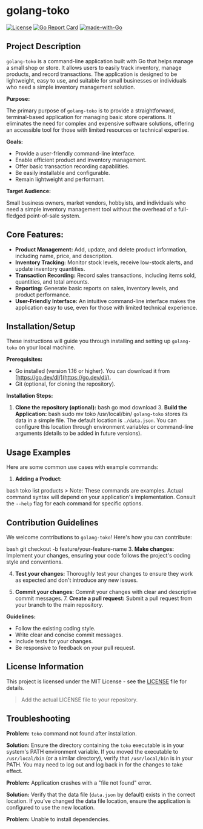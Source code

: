 
# golang-toko

[![License](https://img.shields.io/badge/License-MIT-blue.svg)](https://opensource.org/licenses/MIT)
[![Go Report Card](https://goreportcard.com/badge/github.com/your-username/golang-toko)](https://goreportcard.com/report/github.com/your-username/golang-toko)
[![made-with-Go](https://img.shields.io/badge/Made%20with-Go-1f425f.svg)](https://go.dev/)

## Project Description

`golang-toko` is a command-line application built with Go that helps manage a small shop or store. It allows users to easily track inventory, manage products, and record transactions. The application is designed to be lightweight, easy to use, and suitable for small businesses or individuals who need a simple inventory management solution.

**Purpose:**

The primary purpose of `golang-toko` is to provide a straightforward, terminal-based application for managing basic store operations. It eliminates the need for complex and expensive software solutions, offering an accessible tool for those with limited resources or technical expertise.

**Goals:**

*   Provide a user-friendly command-line interface.
*   Enable efficient product and inventory management.
*   Offer basic transaction recording capabilities.
*   Be easily installable and configurable.
*   Remain lightweight and performant.

**Target Audience:**

Small business owners, market vendors, hobbyists, and individuals who need a simple inventory management tool without the overhead of a full-fledged point-of-sale system.

## Core Features:

*   **Product Management:** Add, update, and delete product information, including name, price, and description.
*   **Inventory Tracking:** Monitor stock levels, receive low-stock alerts, and update inventory quantities.
*   **Transaction Recording:** Record sales transactions, including items sold, quantities, and total amounts.
*   **Reporting:** Generate basic reports on sales, inventory levels, and product performance.
*   **User-Friendly Interface:** An intuitive command-line interface makes the application easy to use, even for those with limited technical experience.

## Installation/Setup

These instructions will guide you through installing and setting up `golang-toko` on your local machine.

**Prerequisites:**

*   Go installed (version 1.16 or higher). You can download it from [https://go.dev/dl/](https://go.dev/dl/).
*   Git (optional, for cloning the repository).

**Installation Steps:**

1.  **Clone the repository (optional):**
    bash
    go mod download
    3.  **Build the Application:**
    bash
    sudo mv toko /usr/local/bin/
    `golang-toko` stores its data in a simple file. The default location is `./data.json`. You can configure this location through environment variables or command-line arguments (details to be added in future versions).

## Usage Examples

Here are some common use cases with example commands:

1.  **Adding a Product:**

bash
    toko list products
    > Note: These commands are examples.  Actual command syntax will depend on your application's implementation.  Consult the `--help` flag for each command for specific options.

## Contribution Guidelines

We welcome contributions to `golang-toko`! Here's how you can contribute:

bash
    git checkout -b feature/your-feature-name
    3.  **Make changes:** Implement your changes, ensuring your code follows the project's coding style and conventions.

4.  **Test your changes:** Thoroughly test your changes to ensure they work as expected and don't introduce any new issues.

5.  **Commit your changes:** Commit your changes with clear and descriptive commit messages.
    7.  **Create a pull request:** Submit a pull request from your branch to the main repository.

**Guidelines:**

*   Follow the existing coding style.
*   Write clear and concise commit messages.
*   Include tests for your changes.
*   Be responsive to feedback on your pull request.

## License Information

This project is licensed under the MIT License - see the [LICENSE](LICENSE) file for details.

> Add the actual LICENSE file to your repository.

## Troubleshooting

**Problem:** `toko` command not found after installation.

**Solution:** Ensure the directory containing the `toko` executable is in your system's PATH environment variable. If you moved the executable to `/usr/local/bin` (or a similar directory), verify that `/usr/local/bin` is in your PATH. You may need to log out and log back in for the changes to take effect.

**Problem:** Application crashes with a "file not found" error.

**Solution:** Verify that the data file (`data.json` by default) exists in the correct location. If you've changed the data file location, ensure the application is configured to use the new location.

**Problem:** Unable to install dependencies.

